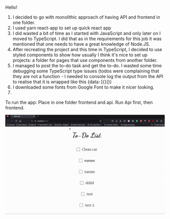 Hello!

1. I decided to go with monolithic approach of having API and frontend in one folder.
2. I used yarn react-app to set up quick react app
3. I did wasted a bit of time as I started with JavaScript and only later on I moved to TypeScript. I did that as in the requirements for this job it was mentioned that one needs to have a great knowledge of Node.JS.
4. After recreating the project and this time in TypeScript, I decided to use styled components to show how usually I think it's nice to set up projects: a folder for pages that use components from another folder.
5. I managed to post the to-do task and get the to-do. I wasted some time debugging some TypeScript type issues (todos were complaining that they are not a function - I needed to console log the output from the API to realise that it is wrapped like this {data: [{}]})
6. I downloaded some fonts from Google Font to make it nicer looking.
7.

To run the app: Place in one folder frontend and api. Run Api first, then frontend.

![Crossing GIF](gifs/crossing.gif)
